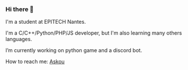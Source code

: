 ### Hi there 👋

I'm a student at EPITECH Nantes.

I'm a C/C++/Python/PHP/JS developer, but I'm also learning many others languages.

I’m currently working on python game and a discord bot.

How to reach me: [Askou](https://twitter.com/MrDead44)

<!--
**TrueBabyChaise/TrueBabyChaise** is a ✨ _special_ ✨ repository because its `README.md` (this file) appears on your GitHub profile.

Here are some ideas to get you started:

- 🔭 I’m currently working on ...
- 🌱 I’m currently learning ...
- 👯 I’m looking to collaborate on ...
- 🤔 I’m looking for help with ...
- 💬 Ask me about ...
- 📫 How to reach me: ...
- 😄 Pronouns: ...
- ⚡ Fun fact: ...
-->
